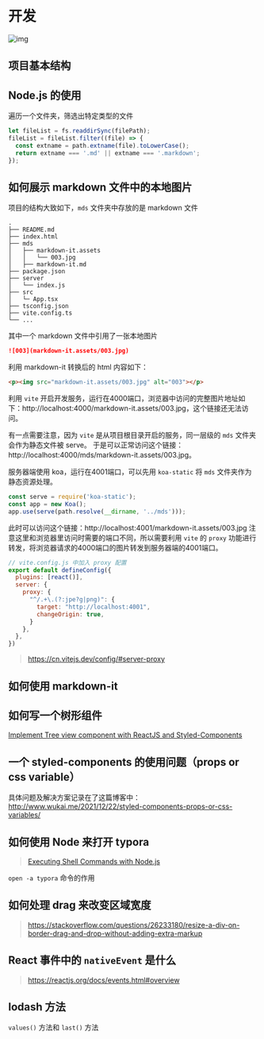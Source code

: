 # 开发



![img](http://tva3.sinaimg.cn/mw600/007aPnLRgy1gxdld58135j30ci0eldk2.jpg)



## 项目基本结构


## Node.js 的使用

遍历一个文件夹，筛选出特定类型的文件

```javascript
let fileList = fs.readdirSync(filePath);
fileList = fileList.filter((file) => {
  const extname = path.extname(file).toLowerCase();
  return extname === '.md' || extname === '.markdown';
});
```

## 如何展示 markdown 文件中的本地图片

项目的结构大致如下，`mds` 文件夹中存放的是 markdown 文件

```
.
├── README.md
├── index.html
├── mds
│   ├── markdown-it.assets
│   │   └── 003.jpg
│   ├── markdown-it.md
├── package.json
├── server
│   └── index.js
├── src
│   └─ App.tsx
├── tsconfig.json
├── vite.config.ts
└── ...
```

其中一个 markdown 文件中引用了一张本地图片

```markdown
![003](markdown-it.assets/003.jpg)
```

利用 markdown-it 转换后的 html 内容如下：

```html
<p><img src="markdown-it.assets/003.jpg" alt="003"></p>
```

利用 `vite` 开启开发服务，运行在4000端口，浏览器中访问的完整图片地址如下：http://localhost:4000/markdown-it.assets/003.jpg，这个链接还无法访问。

有一点需要注意，因为 `vite` 是从项目根目录开启的服务，同一层级的 `mds` 文件夹会作为静态文件被 serve。
于是可以正常访问这个链接：http://localhost:4000/mds/markdown-it.assets/003.jpg。

服务器端使用 koa，运行在4001端口，可以先用 `koa-static` 将 `mds` 文件夹作为静态资源处理。

```javascript
const serve = require('koa-static');
const app = new Koa();
app.use(serve(path.resolve(__dirname, '../mds')));
```

此时可以访问这个链接：http://localhost:4001/markdown-it.assets/003.jpg
注意这里和浏览器里访问时需要的端口不同，所以需要利用 `vite` 的 `proxy` 功能进行转发，将浏览器请求的4000端口的图片转发到服务器端的4001端口。

```javascript
// vite.config.js 中加入 proxy 配置
export default defineConfig({
  plugins: [react()],
  server: {
    proxy: {
      "^/.+\.(?:jpe?g|png)": {
        target: "http://localhost:4001",
        changeOrigin: true,
      }
    },
  },
})
```

> https://cn.vitejs.dev/config/#server-proxy

## 如何使用 markdown-it

## 如何写一个树形组件

[Implement Tree view component with ReactJS and Styled-Components](https://medium.com/@davidtranwd/implement-tree-view-component-with-reactjs-and-styled-components-5eea3b1603cf)

## 一个 styled-components 的使用问题（props or css variable）

具体问题及解决方案记录在了这篇博客中：http://www.wukai.me/2021/12/22/styled-components-props-or-css-variables/

## 如何使用 Node 来打开 typora

> [Executing Shell Commands with Node.js](https://stackabuse.com/executing-shell-commands-with-node-js/)

`open -a typora` 命令的作用


## 如何处理 drag 来改变区域宽度

> https://stackoverflow.com/questions/26233180/resize-a-div-on-border-drag-and-drop-without-adding-extra-markup


## React 事件中的 `nativeEvent` 是什么

> https://reactjs.org/docs/events.html#overview

## lodash 方法

`values()` 方法和 `last()` 方法
